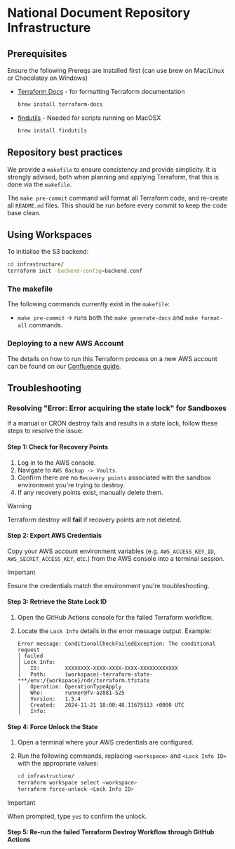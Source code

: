 # National Document Repository Infrastructure

## Prerequisites

Ensure the following Prereqs are installed first (can use brew on Mac/Linux or Chocolatey on Windows)

- [Terraform Docs](https://terraform-docs.io/) - for formatting Terraform documentation

    ```bash
    brew install terraform-docs
    ```

- [findutils](https://www.gnu.org/software/findutils/) - Needed for scripts running on MacOSX

    ```bash
    brew install findutils
    ```

## Repository best practices

We provide a `makefile` to ensure consistency and provide simplicity. It is strongly advised, both when planning and applying Terraform, that this is done via the `makefile`.

The `make pre-commit` command will format all Terraform code, and re-create all `README.md` files. This should be run before every commit to keep the code base clean.

## Using Workspaces

To initialise the S3 backend:

```bash
cd infrastructure/
terraform init -backend-config=backend.conf
```

### The makefile

The following commands currently exist in the `makefile`:

- `make pre-commit` -> runs both the `make generate-docs` and `make format-all` commands.

### Deploying to a new AWS Account

The details on how to run this Terraform process on a new AWS account can be found on our [Confluence guide](https://gpitbjss.atlassian.net/wiki/spaces/TW/pages/12581568619/Infrastructure+-+Deploy+to+a+new+Account).

## Troubleshooting

### Resolving "Error: Error acquiring the state lock" for Sandboxes

If a manual or CRON destroy fails and results in a state lock, follow these steps to resolve the issue:

#### Step 1: Check for Recovery Points

1. Log in to the AWS console.
1. Navigate to `AWS Backup -> Vaults`.
1. Confirm there are no `Recovery points` associated with the sandbox environment you're trying to destroy.
1. If any recovery points exist, manually delete them.

> [!WARNING]
> Terraform destroy will **fail** if recovery points are not deleted.

#### Step 2: Export AWS Credentials

Copy your AWS account environment variables (e.g. `AWS_ACCESS_KEY_ID`, `AWS_SECRET_ACCESS_KEY`, etc.) from the AWS console into a terminal session.

> [!IMPORTANT]
> Ensure the credentials match the environment you're troubleshooting.

#### Step 3: Retrieve the State Lock ID

1. Open the GitHub Actions console for the failed Terraform workflow.
1. Locate the `Lock Info` details in the error message output. Example:

    ```text
    Error message: ConditionalCheckFailedException: The conditional request
    │ failed
    │ Lock Info:
    │   ID:        XXXXXXXX-XXXX-XXXX-XXXX-XXXXXXXXXXXX
    │   Path:      {workspace}-terraform-state-***/env:/{workspace}/ndr/terraform.tfstate
    │   Operation: OperationTypeApply
    │   Who:       runner@fv-az881-525
    │   Version:   1.5.4
    │   Created:   2024-11-21 18:00:48.11675513 +0000 UTC
    │   Info:
    ```

#### Step 4: Force Unlock the State

1. Open a terminal where your AWS credentials are configured.
1. Run the following commands, replacing `<workspace>` and `<Lock Info ID>` with the appropriate values:

    ```bash
    cd infrastructure/
    terraform workspace select <workspace>
    terraform force-unlock <Lock Info ID>
    ```

> [!IMPORTANT]
> When prompted, type `yes` to confirm the unlock.

#### Step 5: Re-run the failed Terraform Destroy Workflow through GitHub Actions
